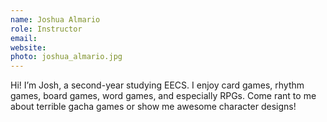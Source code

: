 ```yaml
---
name: Joshua Almario
role: Instructor
email:
website:
photo: joshua_almario.jpg
---
```


Hi! I’m Josh, a second-year studying EECS. I enjoy card games, rhythm games, board games, word games, and especially RPGs. Come rant to me about terrible gacha games or show me awesome character designs!
